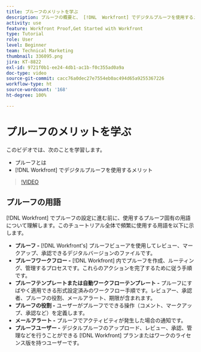 ```yaml
---
title: プルーフのメリットを学ぶ
description: プルーフの概要と、 [!DNL  Workfront] でデジタルプルーフを使用するメリットについて説明します。
activity: use
feature: Workfront Proof,Get Started with Workfront
type: Tutorial
role: User
level: Beginner
team: Technical Marketing
thumbnail: 336095.png
jira: KT-8822
exl-id: 9721f0b1-ee24-4db1-ac1b-f0c355ad0a9a
doc-type: video
source-git-commit: cacc76a0dec27e7554eb0ac494d65a9255367226
workflow-type: ht
source-wordcount: '168'
ht-degree: 100%

---
```


# プルーフのメリットを学ぶ

このビデオでは、次のことを学習します。

* プルーフとは
* [!DNL Workfront] でデジタルプルーフを使用するメリット

>[!VIDEO](https://video.tv.adobe.com/v/336095/?quality=12&learn=on)

## プルーフの用語

[!DNL  Workfront] でプルーフの設定に進む前に、使用するプルーフ固有の用語について理解します。このチュートリアル全体で頻繁に使用する用語を以下に示します。

* **プルーフ -** [!DNL Workfront's] プルーフビューアを使用してレビュー、マークアップ、承認できるデジタルバージョンのファイルです。
* **プルーフワークフロー -** [!DNL Workfront] 内でプルーフを作成、ルーティング、管理するプロセスです。これらのアクションを完了するために従う手順です。
* **プルーフテンプレートまたは自動ワークフローテンプレート -** プルーフにすばやく適用できる形式設定済みのワークフロー手順です。レビュアー、承認者、プルーフの役割、メールアラート、期限が含まれます。
* **プルーフの役割 -** ユーザーがプルーフでできる操作（コメント、マークアップ、承認など）を定義します。
* **メールアラート -** プルーフでアクティビティが発生した場合の通知です。
* **プルーフユーザー -** デジタルプルーフのアップロード、レビュー、承認、管理などを行うことができる [!DNL Workfront] プランまたはワークのライセンス版を持つユーザーです。

